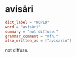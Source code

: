 # avisāri

``` toml
dict_label = "NCPED"
word = "avisāri"
summary = "not diffuse."
grammar_comment = "mfn."
also_written_as = ["avisārin"]
```

not diffuse.

